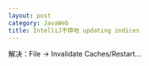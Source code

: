 ```yaml
---
layout: post
category: JavaWeb
title: IntelliJ不停地 updating indices
---
```


解决：File -> Invalidate Caches/Restart...